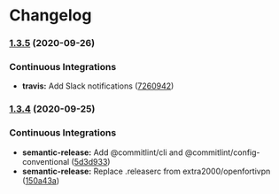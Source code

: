 # Changelog

### [1.3.5](https://github.com/extra2000/openvpn/compare/v1.3.4...v1.3.5) (2020-09-26)


### Continuous Integrations

* **travis:** Add Slack notifications ([7260942](https://github.com/extra2000/openvpn/commit/72609420b42f13dea57085eaf36d549a356d7c02))

### [1.3.4](https://github.com/extra2000/openvpn/compare/v1.3.3...v1.3.4) (2020-09-25)


### Continuous Integrations

* **semantic-release:** Add @commitlint/cli and @commitlint/config-conventional ([5d3d933](https://github.com/extra2000/openvpn/commit/5d3d93337cc93a68964bc494cd08e4d3133429ec))
* **semantic-release:** Replace .releaserc from extra2000/openfortivpn ([150a43a](https://github.com/extra2000/openvpn/commit/150a43a8fef758ae2327a0e2f276ee1f06a3c93c))
